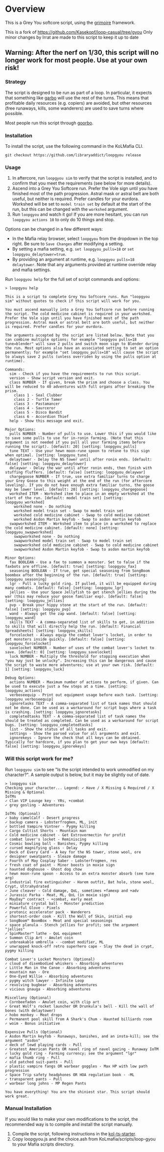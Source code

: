# Overview

This is a Grey You softcore script, using the [grimoire](https://github.com/Kasekopf/grimoire) framework.

This is a fork of https://github.com/Kasekopf/loop-casual/tree/gyou
Only minor changes by Irrat are made to this script to keep it up to date

## Warning: After the nerf on 1/30, this script will no longer work for most people. Use at your own risk!

### Strategy

The script is designed to be run as part of a loop. In particular, it expects that something like [garbo](https://github.com/Loathing-Associates-Scripting-Society/garbage-collector) will use the rest of the turns. This means that profitable daily resources (e.g. copiers) are avoided, but other resources (free runaways, kills, some wanderers) are used to save turns where possible.

Most people run this script through [goorbo](https://github.com/frazazel/goorbo).

### Installation

To install the script, use the following command in the KoLMafia CLI.

```
git checkout https://github.com/libraryaddict/loopgyou release
```

### Usage

1. In aftercore, run `loopgyou sim` to verify that the script is installed, and to confirm that you meet the requirements (see below for more details).
2. Ascend into a Grey You Softcore run. Prefer the Vole sign until you have finished most of the path progression. Astral mask or astral belt are both useful, but neither is required. Prefer candles for your eurdora. Workshed will be set to `model train set` by default at the start of the run, but this can be changed with the `workshed` argument.
3. Run `loopgyou` and watch it go! If you are more hesitant, you can run `loopgyou actions 10` to only do 10 things and stop.

Options can be changed in a few different ways:

- In the Mafia relay browser, select `loopgyou` from the dropdown in the top right. Be sure to `Save Changes` after modifying a setting.
- By setting a mafia setting, e.g. `set loopgyou_pulls=18` or `set loopgyou_delaytower=true`.
- By providing an argument at runtime, e.g. `loopgyou pulls=18 delaytower`. Note that any arguments provided at runtime override relay and mafia settings.

Run `loopgyou help` for the full set of script commands and options:

```
> loopgyou help

This is a script to complete Grey You Softcore runs. Run "loopgyou sim" without quotes to check if this script will work for you.

You must ascend manually into a Grey You Softcore run before running the script. The cold medicine cabinet is required in your workshed. Prefer the Vole sign until you have finished most of the path progression. Astral mask or astral belt are both useful, but neither is required. Prefer candles for your eurdora.

The arguments accepted by the script are listed below. Note that you can combine multiple options; for example "loopgyou pulls=18 tune=blender" will save 2 pulls and switch moon sign to Blender during the run. Most options also have an associated setting to set an option permanently; for example "set loopgyou_pulls=18" will cause the script to always save 2 pulls (unless overriden by using the pulls option at runtime).

Commands:
  sim - Check if you have the requirements to run this script.
  version - Show script version and exit.
  class NUMBER - If given, break the prism and choose a class. You will be reduced to 40 adventures with full organs after breaking the prism.
    class 1 - Seal Clubber
    class 2 - Turtle Tamer
    class 3 - Pastamancer
    class 4 - Saurceror
    class 5 - Disco Bandit
    class 6 - Accordion Thief
  help - Show this message and exit.

Major Options:
  pulls NUMBER - Number of pulls to use. Lower this if you would like to save some pulls to use for in-ronin farming. (Note that this argument is not needed if you pull all your farming items before running the script). [default: 20] [setting: loopgyou_pulls]
  tune TEXT - Use your hewn moon-rune spoon to retune to this sign when optimal. [setting: loopgyou_tune]
  delaytower - Delay the NS tower until after ronin ends. [default: false] [setting: loopgyou_delaytower]
  delaywar - Delay the war until after ronin ends, then finish with stuffing fluffers. [default: false] [setting: loopgyou_delaywar]
  chargegoose NUMBER - If true, use extra familiar turns to charge your Grey Goose to this weight at the end of the run (for aftercore leveling). If you do not have enough extra familiar turns, the goose may be lower level. [default: 20] [setting: loopgyou_chargegoose]
  workshed ITEM - Workshed item to place in an empty workshed at the start of the run. [default: model train set] [setting: loopgyou_workshed]
    workshed none - Do nothing
    workshed model train set - Swap to model train set
    workshed cold medicine cabinet - Swap to cold medicine cabinet
    workshed Asdon Martin keyfob - Swap to asdon martin keyfob
  swapworkshed ITEM - Workshed item to place in a workshed to replace the cold medicine cabinet. [default: none] [setting: loopgyou_swapworkshed]
    swapworkshed none - Do nothing
    swapworkshed model train set - Swap to model train set
    swapworkshed cold medicine cabinet - Swap to cold medicine cabinet
    swapworkshed Asdon Martin keyfob - Swap to asdon martin keyfob

Minor Options:
  fax BOOLEAN - Use a fax to summon a monster. Set to false if the faxbots are offline. [default: true] [setting: loopgyou_fax]
  seasoning BOOLEAN - If true, get special seasoning from SongBoom boombox after the beginning of the run. [default: true] [setting: loopgyou_seasoning]
  lgr - Pull a lucky gold ring. If pulled, it will be equipped during many combats. [default: false] [setting: loopgyou_lgr]
  jellies - Use your Space Jellyfish to get stench jellies during the war (this may reduce your goose familiar exp). [default: false] [setting: loopgyou_jellies]
  pvp - Break your hippy stone at the start of the run. [default: false] [setting: loopgyou_pvp]
  wand - Always get the zap wand. [default: false] [setting: loopgyou_wand]
  skills TEXT - A comma-separated list of skills to get, in addition to skills that will directly help the run. [default: Financial Spreadsheets] [setting: loopgyou_skills]
  forcelocket - Always equip the combat lover's locket, in order to get monsters inside quickly. [default: false] [setting: loopgyou_forcelocket]
  savelocket NUMBER - Number of uses of the combat lover's locket to save. [default: 0] [setting: loopgyou_savelocket]
  luck NUMBER - Multiply the threshold for stopping execution when "you may just be unlucky". Increasing this can be dangerous and cause the script to waste more adventures; use at your own risk. [default: 1] [setting: loopgyou_luck]

Debug Options:
  actions NUMBER - Maximum number of actions to perform, if given. Can be used to execute just a few steps at a time. [setting: loopgyou_actions]
  verboseequip - Print out equipment usage before each task. [setting: loopgyou_verboseequip]
  ignoretasks TEXT - A comma-separated list of task names that should not be done. Can be used as a workaround for script bugs where a task is crashing. [setting: loopgyou_ignoretasks]
  completedtasks TEXT - A comma-separated list of task names the should be treated as completed. Can be used as a workaround for script bugs. [setting: loopgyou_completedtasks]
  list - Show the status of all tasks and exit.
  settings - Show the parsed value for all arguments and exit.
  ignorekeys - Ignore the check that all keys can be obtained. Typically for hardcore, if you plan to get your own keys [default: false] [setting: loopgyou_ignorekeys]
```

### Will this script work for me?

Run `loopgyou sim` to see "Is the script intended to work unmodified on my character?". A sample output is below, but it may be slightly out of date.

```
> loopgyou sim
Checking your character... Legend: ✓ Have / X Missing & Required / X Missing & Optional
IoTMs
✓ Clan VIP Lounge key - YRs, +combat
✓ grey gosling - Adventures

IoTMs (Optional)
✓ baby camelCalf - Desert progress
✓ backup camera - Lobsterfrogmen, ML, init
✓ bottled Vampire Vintner - Pygmy killing
✓ Cargo Cultist Shorts - Mountain man
✓ Cold medicine cabinet - Get Extrovermectin for profit
✓ combat lover's locket - Reminiscing
✓ Cosmic bowling ball - Banishes, Pygmy killing
✓ cursed magnifying glass - Delay
✓ Deck of Every Card - A key for the NS tower, stone wool, ore
✓ designer sweatpants - Sleaze damage
✓ Fourth of May Cosplay Saber - Lobsterfrogmen, res
✓ fresh coat of paint - Minor boosts in moxie sign
✓ haunted doghouse - Ghost dog chow
✓ hewn moon-rune spoon - Access to an extra monster absorb (see tune arg)
✓ industrial fire extinguisher - Harem outfit, Bat hole, stone wool, Crypt, Ultrahydrated
✓ June cleaver - Cold damage, QoL, sometimes +famexp and +adv
✓ Jurassic Parka - Meat, ML, QoL (in moxie sign)
✓ MayDay™ contract - +combat, early meat
✓ miniature crystal ball - Monster prediction
✓ Powerful Glove - Pixels
✓ protonic accelerator pack - Wanderers
✓ shortest-order cook - Kill the Wall of Skin, initial exp
✓ SongBoom™ BoomBox - Meat and special seasonings
✓ space planula - Stench jellies for profit; see the argument "jellies"
✓ SpinMaster™ lathe - QoL equipment
✓ Summon Clip Art - Amulet coin
✓ unbreakable umbrella - -combat modifier, ML
✓ unwrapped knock-off retro superhero cape - Slay the dead in crypt, pygmy killing

Combat Lover's Locket Monsters (Optional)
✓ cloud of disembodied whiskers - Absorbing adventures
✓ Little Man in the Canoe - Absorbing adventures
✓ mountain man - Ore
✓ One-Eyed Willie - Absorbing adventures
✓ pygmy witch lawyer - Infinite Loop
✓ revolving bugbear - Absorbing adventures
✓ vicious gnauga - Absorbing adventures

Miscellany (Optional)
✓ Cornbeefadon - Amulet coin, with clip art
✓ Great Wolf's rocket launcher OR Drunkula's bell - Kill the wall of bones (with delaytower)
✓ hobo monkey - Meat drops
✓ Permanent pool skill from A Shark's Chum - Haunted billiards room
✓ woim - Bonus initiative

Expensive Pulls (Optional)
✓ Asdon Martin keyfob - Runaways, banishes, and an insta-kill; see the argument "asdon"
✓ deck of lewd playing cards - Pull
✓ Greatest American Pants OR navel ring of navel gazing - Runaway IoTM
✓ lucky gold ring - Farming currency; see the argument "lgr"
✓ mafia thumb ring - Pull
✓ old patched suit-pants - Pull
✓ plastic vampire fangs OR warbear goggles - Max HP with low path progression
✓ Space Trip safety headphones OR HOA regulation book - -ML
✓ transparent pants - Pull
✓ warbear long johns - MP Regen Pants

You have everything! You are the shiniest star. This script should work great.
```

### Manual Installation

If you would like to make your own modifications to the script, the recommended way is to compile and install the script manually.

1. Compile the script, following instructions in the [kol-ts-starter](https://github.com/docrostov/kol-ts-starter).
2. Copy loopgyou.js and the choice.ash from KoLmafia/scripts/loop-gyou to your Mafia scripts directory.
